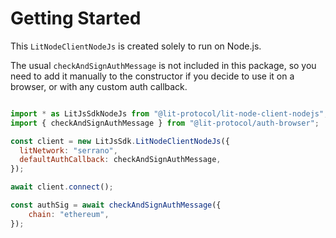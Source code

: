 # Getting Started

This `LitNodeClientNodeJs` is created solely to run on Node.js.

The usual `checkAndSignAuthMessage` is not included in this package, so you need to add it manually to the constructor if you decide to use it on a browser, or with any custom auth callback.

```js

import * as LitJsSdkNodeJs from "@lit-protocol/lit-node-client-nodejs";
import { checkAndSignAuthMessage } from "@lit-protocol/auth-browser";

const client = new LitJsSdk.LitNodeClientNodeJs({
  litNetwork: "serrano",
  defaultAuthCallback: checkAndSignAuthMessage,
});

await client.connect();

const authSig = await checkAndSignAuthMessage({
    chain: "ethereum",
});

```